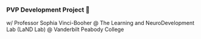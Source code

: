 ### PVP Development Project 🧠
w/ Professor Sophia Vinci-Booher @ The Learning and NeuroDevelopment Lab (LaND Lab) @ Vanderbilt Peabody College
